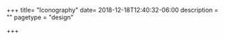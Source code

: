 +++
title= "Iconography"
date= 2018-12-18T12:40:32-06:00
description = ""
pagetype = "design"



+++
